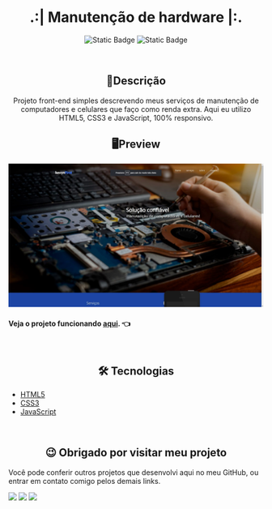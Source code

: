 <h1 align="center">.:| Manutenção de hardware |:.</h1>
<p align="center">
  <img alt="Static Badge" src="https://img.shields.io/badge/Personal-Project-orange">
  <img alt="Static Badge" src="https://img.shields.io/badge/Dev-Project-purple">
</p>
<br>

<h2 align="center">📖Descrição</h2>
<p align="center">Projeto front-end simples descrevendo meus serviços de manutenção de computadores e celulares que faço como renda extra. Aqui eu utilizo HTML5, CSS3 e JavaScript, 100% responsivo.</p>

<h2 align="center">🖥Preview</h2>
<img src="imagens/SharedScreenshot.jpg" alt="Preview desktop"></img>

<br>

#### Veja o projeto funcionando <a href="https://kevynfirst.github.io/conserto-pc-celular">aqui</a>. 👈

<br>

<h2 align="center">🛠 Tecnologias</h2>

- [HTML5](https://html.com/)
- [CSS3](https://developer.mozilla.org/pt-BR/docs/Web/CSS)
- [JavaScript](https://www.javascript.com)

<br>

<h2 align="center">😉 Obrigado por visitar meu projeto</h2>
<p>Você pode conferir outros projetos que desenvolvi aqui no meu GitHub, ou entrar em contato comigo pelos demais links.</p>

<a href = "mailto:kevynfirst@gmail.com"><img src="https://img.shields.io/badge/-Gmail-%23333?style=for-the-badge&logo=gmail&logoColor=white" target="_blank"></a>
<a href="https://instagram.com/kevynfirst" target="_blank"><img src="https://img.shields.io/badge/-Instagram-%23E4405F?style=for-the-badge&logo=instagram&logoColor=white" target="_blank"></a>
<a href="https://www.linkedin.com/in/kevynfirst" target="_blank"><img src="https://img.shields.io/badge/-LinkedIn-%230077B5?style=for-the-badge&logo=linkedin&logoColor=white" target="_blank"></a>
